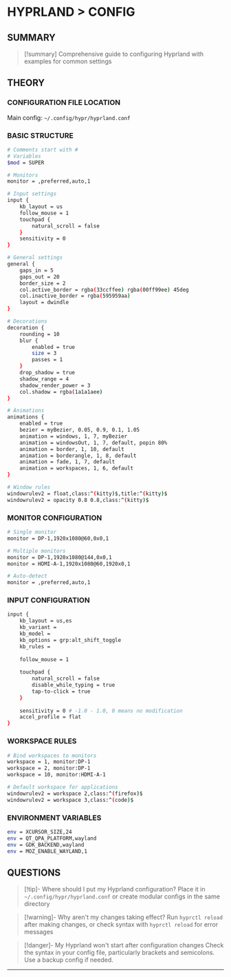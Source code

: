 # HYPRLAND > CONFIG

## SUMMARY
> [!summary]
> Comprehensive guide to configuring Hyprland with examples for common settings

## THEORY

### CONFIGURATION FILE LOCATION
Main config: `~/.config/hypr/hyprland.conf`

### BASIC STRUCTURE
```bash
# Comments start with #
# Variables
$mod = SUPER

# Monitors
monitor = ,preferred,auto,1

# Input settings
input {
    kb_layout = us
    follow_mouse = 1
    touchpad {
        natural_scroll = false
    }
    sensitivity = 0
}

# General settings
general {
    gaps_in = 5
    gaps_out = 20
    border_size = 2
    col.active_border = rgba(33ccffee) rgba(00ff99ee) 45deg
    col.inactive_border = rgba(595959aa)
    layout = dwindle
}

# Decorations
decoration {
    rounding = 10
    blur {
        enabled = true
        size = 3
        passes = 1
    }
    drop_shadow = true
    shadow_range = 4
    shadow_render_power = 3
    col.shadow = rgba(1a1a1aee)
}

# Animations
animations {
    enabled = true
    bezier = myBezier, 0.05, 0.9, 0.1, 1.05
    animation = windows, 1, 7, myBezier
    animation = windowsOut, 1, 7, default, popin 80%
    animation = border, 1, 10, default
    animation = borderangle, 1, 8, default
    animation = fade, 1, 7, default
    animation = workspaces, 1, 6, default
}

# Window rules
windowrulev2 = float,class:^(kitty)$,title:^(kitty)$
windowrulev2 = opacity 0.8 0.8,class:^(kitty)$
```

### MONITOR CONFIGURATION
```bash
# Single monitor
monitor = DP-1,1920x1080@60,0x0,1

# Multiple monitors
monitor = DP-1,1920x1080@144,0x0,1
monitor = HDMI-A-1,1920x1080@60,1920x0,1

# Auto-detect
monitor = ,preferred,auto,1
```

### INPUT CONFIGURATION
```bash
input {
    kb_layout = us,es
    kb_variant = 
    kb_model =
    kb_options = grp:alt_shift_toggle
    kb_rules =
    
    follow_mouse = 1
    
    touchpad {
        natural_scroll = false
        disable_while_typing = true
        tap-to-click = true
    }
    
    sensitivity = 0 # -1.0 - 1.0, 0 means no modification
    accel_profile = flat
}
```

### WORKSPACE RULES
```bash
# Bind workspaces to monitors
workspace = 1, monitor:DP-1
workspace = 2, monitor:DP-1
workspace = 10, monitor:HDMI-A-1

# Default workspace for applications
windowrulev2 = workspace 2,class:^(firefox)$
windowrulev2 = workspace 3,class:^(code)$
```

### ENVIRONMENT VARIABLES
```bash
env = XCURSOR_SIZE,24
env = QT_QPA_PLATFORM,wayland
env = GDK_BACKEND,wayland
env = MOZ_ENABLE_WAYLAND,1
```

## QUESTIONS

> [!tip]- Where should I put my Hyprland configuration?
> Place it in `~/.config/hypr/hyprland.conf` or create modular configs in the same directory

> [!warning]- Why aren't my changes taking effect?
> Run `hyprctl reload` after making changes, or check syntax with `hyprctl reload` for error messages

> [!danger]- My Hyprland won't start after configuration changes
> Check the syntax in your config file, particularly brackets and semicolons. Use a backup config if needed.

- - -

